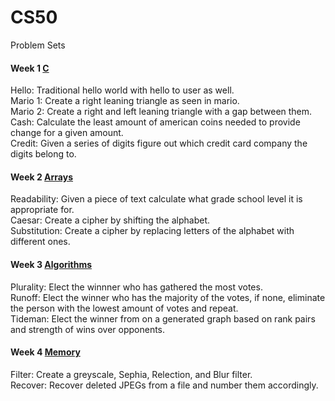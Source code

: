 # CS50
Problem Sets

#### Week 1 [C](https://cs50.harvard.edu/x/2021/psets/1/)
Hello: Traditional hello world with hello to user as well.  
Mario 1: Create a right leaning triangle as seen in mario.  
Mario 2: Create a right and left leaning triangle with a gap between them.  
Cash: Calculate the least amount of american coins needed to provide change for a given amount.   
Credit: Given a series of digits figure out which credit card company the digits belong to.   

#### Week 2 [Arrays](https://cs50.harvard.edu/x/2021/psets/2/)
Readability: Given a piece of text calculate what grade school level it is appropriate for.  
Caesar: Create a cipher by shifting the alphabet.    
Substitution: Create a cipher by replacing letters of the alphabet with different ones.   

#### Week 3 [Algorithms](https://cs50.harvard.edu/x/2021/psets/3/)
Plurality: Elect the winnner who has gathered the most votes.  
Runoff: Elect the winner who has the majority of the votes, if none, eliminate the person with the lowest amount of votes and repeat.  
Tideman: Elect the winner from on a generated graph based on rank pairs and strength of wins over opponents.  

#### Week 4 [Memory](https://cs50.harvard.edu/x/2021/psets/4)
Filter: Create a greyscale, Sephia, Relection, and Blur filter.  
Recover: Recover deleted JPEGs from a file and number them accordingly.  
